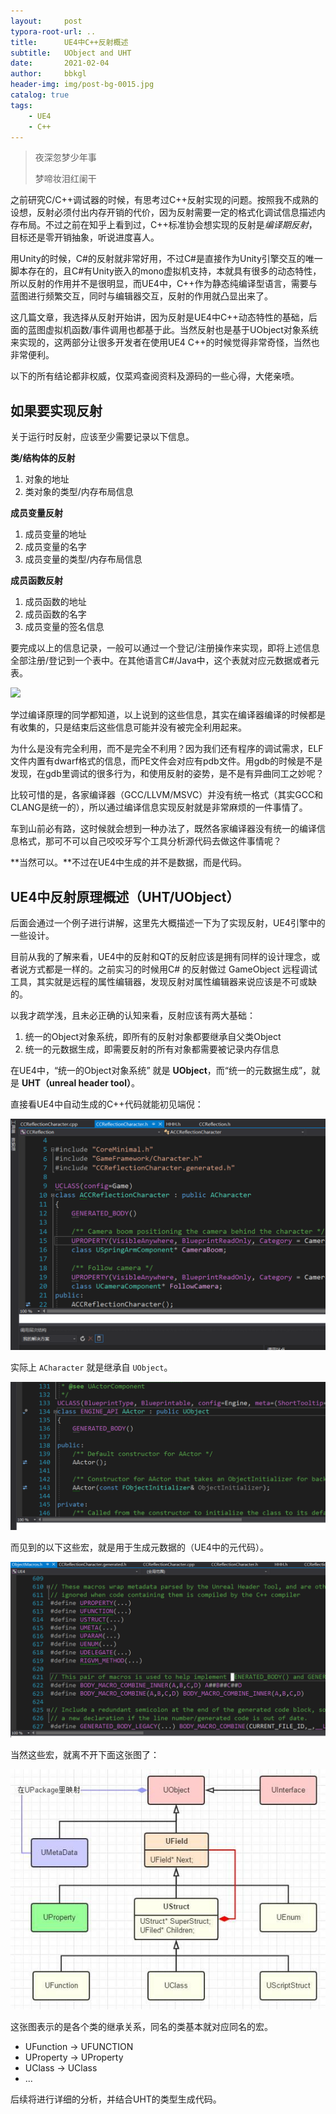 ```yaml
---
layout:     post
typora-root-url: ..
title:      UE4中C++反射概述
subtitle:   UObject and UHT
date:       2021-02-04
author:     bbkgl
header-img: img/post-bg-0015.jpg
catalog: true
tags:
    - UE4
    - C++
---
```


> 夜深忽梦少年事
>
> 梦啼妆泪红阑干

之前研究C/C++调试器的时候，有思考过C++反射实现的问题。按照我不成熟的设想，反射必须付出内存开销的代价，因为反射需要一定的格式化调试信息描述内存布局。不过之前在知乎上看到过，C++标准协会想实现的反射是*编译期反射*，目标还是零开销抽象，听说进度喜人。

用Unity的时候，C#的反射就非常好用，不过C#是直接作为Unity引擎交互的唯一脚本存在的，且C#有Unity嵌入的mono虚拟机支持，本就具有很多的动态特性，所以反射的作用并不是很明显，而UE4中，C++作为静态纯编译型语言，需要与蓝图进行频繁交互，同时与编辑器交互，反射的作用就凸显出来了。

这几篇文章，我选择从反射开始讲，因为反射是UE4中C++动态特性的基础，后面的蓝图虚拟机函数/事件调用也都基于此。当然反射也是基于UObject对象系统来实现的，这两部分让很多开发者在使用UE4 C++的时候觉得非常奇怪，当然也非常便利。

以下的所有结论都非权威，仅菜鸡查阅资料及源码的一些心得，大佬亲喷。

## 如果要实现反射

关于运行时反射，应该至少需要记录以下信息。

**类/结构体的反射**

1. 对象的地址
2. 类对象的类型/内存布局信息

**成员变量反射**

1. 成员变量的地址
2. 成员变量的名字
3. 成员变量的类型/内存布局信息

**成员函数反射**

1. 成员函数的地址
2. 成员函数的名字
3. 成员变量的签名信息

要完成以上的信息记录，一般可以通过一个登记/注册操作来实现，即将上述信息全部注册/登记到一个表中。在其他语言C#/Java中，这个表就对应元数据或者元表。

![](https://img-blog.csdn.net/20141227213922179)

学过编译原理的同学都知道，以上说到的这些信息，其实在编译器编译的时候都是有收集的，只是结束后这些信息可能并没有被完全利用起来。

为什么是没有完全利用，而不是完全不利用？因为我们还有程序的调试需求，ELF文件内置有dwarf格式的信息，而PE文件会对应有pdb文件。用gdb的时候是不是发现，在gdb里调试的很多行为，和使用反射的姿势，是不是有异曲同工之妙呢？

比较可惜的是，各家编译器（GCC/LLVM/MSVC）并没有统一格式（其实GCC和CLANG是统一的），所以通过编译信息实现反射就是非常麻烦的一件事情了。

车到山前必有路，这时候就会想到一种办法了，既然各家编译器没有统一的编译信息格式，那可不可以自己咬咬牙写个工具分析源代码去做这件事情呢？

**当然可以。**不过在UE4中生成的并不是数据，而是代码。

## UE4中反射原理概述（UHT/UObject）

后面会通过一个例子进行讲解，这里先大概描述一下为了实现反射，UE4引擎中的一些设计。

目前从我的了解来看，UE4中的反射和QT的反射应该是拥有同样的设计理念，或者说方式都是一样的。之前实习的时候用C# 的反射做过 GameObject 远程调试工具，其实就是远程的属性编辑器，发现反射对属性编辑器来说应该是不可或缺的。

以我才疏学浅，且未必正确的认知来看，反射应该有两大基础：

1. 统一的Object对象系统，即所有的反射对象都要继承自父类Object
2. 统一的元数据生成，即需要反射的所有对象都需要被记录内存信息

在UE4中，“统一的Object对象系统” 就是 **UObject**，而“统一的元数据生成”，就是 **UHT（unreal header tool）**。

直接看UE4中自动生成的C++代码就能初见端倪：

![1612596885294](/cloud_img/1612596885294.png)

实际上 `ACharacter` 就是继承自 `UObject`。

![1612596984927](/cloud_img/1612596984927.png)

而见到的以下这些宏，就是用于生成元数据的（UE4中的元代码）。

![1612597103991](/cloud_img/1612597103991.png)

当然这些宏，就离不开下面这张图了：

![img](/cloud_img/v2-7cf1e2a1a4a7d2f9b513001adfc41711_b.jpg)

这张图表示的是各个类的继承关系，同名的类基本就对应同名的宏。

- UFunction -> UFUNCTION
- UProperty -> UProperty
- UClass -> UClass
- ...

后续将进行详细的分析，并结合UHT的类型生成代码。